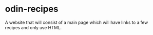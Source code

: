 # odin-recipes
A website that will consist of a main page which will have links to a few recipes and only use HTML.